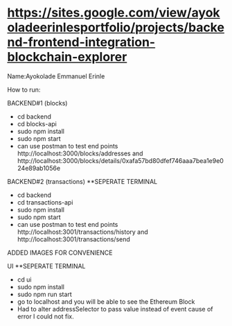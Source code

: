 

# https://sites.google.com/view/ayokoladeerinlesportfolio/projects/backend-frontend-integration-blockchain-explorer
Name:Ayokolade Emmanuel Erinle


How to run:

BACKEND#1 (blocks)
- cd backend
- cd blocks-api
- sudo npm install
- sudo npm start
- can use postman to test end points http://localhost:3000/blocks/addresses and http://localhost:3000/blocks/details/0xafa57bd80dfef746aaa7bea1e9e024e89ab1056e 

BACKEND#2 (transactions) **SEPERATE TERMINAL
- cd backend
- cd transactions-api
- sudo npm install
- sudo npm start
- can use postman to test end points http://localhost:3001/transactions/history and http://localhost:3001/transactions/send

ADDED IMAGES FOR CONVENIENCE

UI **SEPERATE TERMINAL
- cd ui
- sudo npm install
- sudo npm run start
- go to localhost and you will be able to see the Ethereum Block
- Had to alter addressSelector to pass value instead of event cause of error I could not fix.

